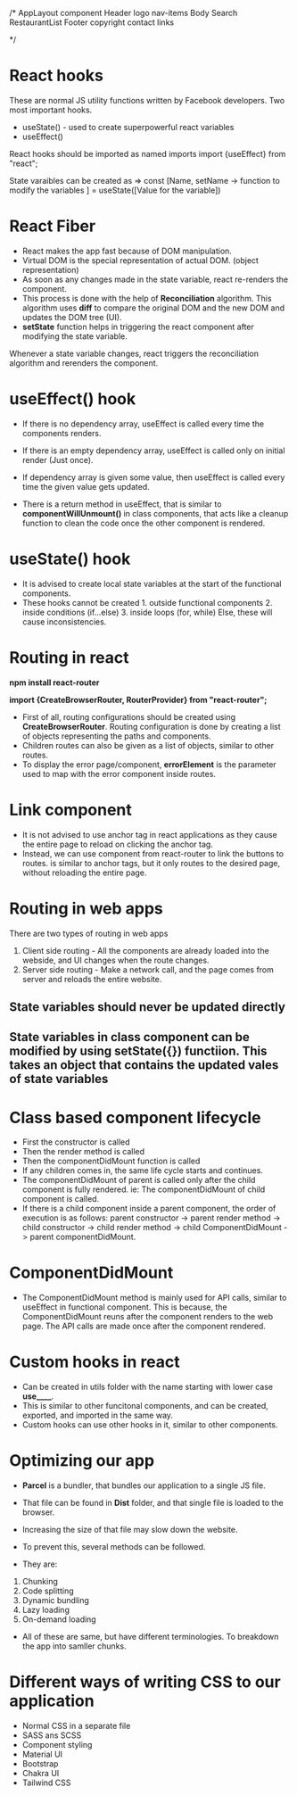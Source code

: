 /* 
    AppLayout component
        Header
            logo
            nav-items
        Body
            Search
            RestaurantList
        Footer
            copyright
            contact
            links

*/


# React hooks

 These are normal JS utility functions written by Facebook developers. 
 Two most important hooks. 
 - useState() - used to create superpowerful react variables
 - useEffect()

 React hooks should be imported as named imports 
 import {useEffect} from "react";

State varaibles can be created as => const [Name, setName -> function to modify the variables ] = useState([Value for the variable])


# React Fiber

- React makes the app fast because of DOM manipulation. 
- Virtual DOM is the special representation of actual DOM. (object representation)
- As soon as any changes made in the state variable, react re-renders the component. 
- This process is done with the help of **Reconciliation** algorithm. This algorithm uses **diff** to compare the original DOM and the new DOM and updates the DOM tree (UI). 
- **setState** function helps in triggering the react component after modifying the state variable. 

Whenever a state variable changes, react triggers the reconciliation algorithm and rerenders the component. 

# useEffect() hook
- If there is no dependency array, useEffect is called every time the components renders. 
- If there is an empty dependency array, useEffect is called only on initial render (Just once).
- If dependency array is given some value, then useEffect is called every time the given value gets updated. 

- There is a return method in useEffect, that is similar to **componentWillUnmount()** in class components, that acts like a cleanup function to clean the code once the other component is rendered. 


# useState() hook
- It is advised to create local state variables at the start of the functional components. 
- These hooks cannot be created 
        1. outside functional components
        2. inside conditions (if...else)
        3. inside loops (for, while)
        Else, these will cause inconsistencies. 

# Routing in react

 **npm install react-router** 

 **import {CreateBrowserRouter, RouterProvider} from "react-router";** 

 - First of all, routing configurations should be created using **CreateBrowserRouter**. Routing configuration is done by creating a list of objects representing the paths and components. 
 - Children routes can also be given as a list of objects, similar to other routes.  
 - To display the error page/component, **errorElement** is the parameter used to map with the error component inside routes.

# Link component
- It is not advised to use anchor tag in react applications as they cause the entire page to reload on clicking the anchor tag. 
- Instead, we can use **<Link>** component from react-router to link the buttons to routes. **<Link>** is similar to anchor tags, but it only routes to the desired page, without reloading the entire page. 

# Routing in web apps

There are two types of routing in web apps
1. Client side routing - All the components are already loaded into the webside, and UI changes when the route changes. 
2. Server side routing - Make a network call, and the page comes from server and reloads the entire website.


## State variables should never be updated directly 
## State variables in class component can be modified by using setState({}) functiion. This takes an object that contains the updated vales of state variables

# Class based component lifecycle
- First the constructor is called
- Then the render method is called
- Then the componentDidMount function is called
- If any children comes in, the same life cycle starts and continues. 
- The componentDidMount of parent is called only after the child component is fully rendered. ie: The componentDidMount of child component is called. 
- If there is a child component inside a parent component, the order of execution is as follows: parent constructor -> parent render method -> child constructor -> child render method -> child ComponentDidMount -> parent componentDidMount. 

# ComponentDidMount
- The ComponentDidMount method is mainly used for API calls, similar to useEffect in functional component. This is because, the ComponentDidMount reuns after the component renders to the web page. The API calls are made once after the component rendered.

# Custom hooks in react
- Can be created in utils folder with the name starting with lower case **use____**. 
- This is similar to other funcitonal components, and can be created, exported, and imported in the same way. 
- Custom hooks can use other hooks in it, similar to other components. 

# Optimizing our app
- **Parcel** is a bundler, that bundles our application to a single JS file. 
- That file can be found in **Dist** folder, and that single file is loaded to the browser. 
- Increasing the size of that file may slow down the website. 
- To prevent this, several methods can be followed. 

- They are: 
1. Chunking
2. Code splitting
3. Dynamic bundling
4. Lazy loading
5. On-demand loading

- All of these are same, but have different terminologies. To breakdown the app into samller chunks. 



# Different ways of writing CSS to our application

- Normal CSS in a separate file
- SASS ans SCSS
- Component styling
- Material UI
- Bootstrap
- Chakra UI
- Tailwind CSS